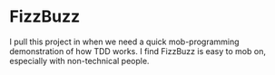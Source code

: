 # FizzBuzz
I pull this project in when we need a quick mob-programming demonstration of how TDD works. I find FizzBuzz is easy to mob on, especially with non-technical people.
